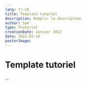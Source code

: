 ```yaml
---
lang: fr-CA
title: Template tutoriel
description: Remplir la description
author: Sam
type: Xtutorial
creationDate: Janvier 2022
date: 2022-02-10
posterImage: 
---
```


# Template tutoriel

...